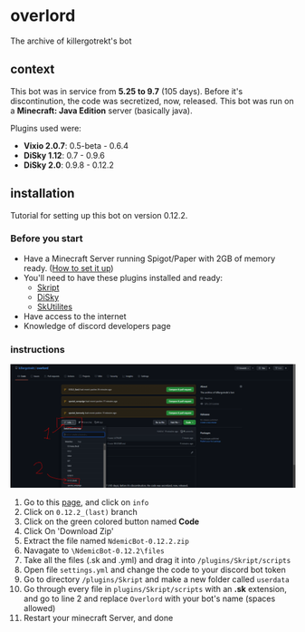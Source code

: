 # overlord
The archive of killergotrekt's bot

## context
This bot was in service from **5.25 to 9.7** (105 days). Before it's discontinution, the code was secretized, now, released. This bot was run on a **Minecraft: Java Edition** server (basically java). 

Plugins used were:
- **Vixio 2.0.7**: 0.5-beta - 0.6.4
- **DiSky 1.12**: 0.7 - 0.9.6
- **DiSky 2.0**: 0.9.8 - 0.12.2

## installation
Tutorial for setting up this bot on version 0.12.2.

### Before you start
- Have a Minecraft Server running Spigot/Paper with 2GB of memory ready. ([How to set it up](https://www.youtube.com/watch?v=KZLF0jA9S50))
- You'll need to have these plugins installed and ready:
    - [Skript](https://skunity.com/downloads)
    - [DiSky](https://skunity.com/downloads)
    - [SkUtilites](https://skunity.com/downloads)
- Have access to the internet
- Knowledge of discord developers page

### instructions
![d](https://github.com/killergotrekt/overlord/blob/info/tutorial/Capture.PNG)
1. Go to this [page](https://github.com/killergotrekt/overlord), and click on `info`
2. Click on `0.12.2_(last)` branch
3. Click on the green colored button named **Code**
4. Click On 'Download Zip'
5. Extract the file named `NdemicBot-0.12.2.zip`
6. Navagate to `\NdemicBot-0.12.2\files`
7. Take all the files (.sk and .yml) and drag it into `/plugins/Skript/scripts`
8. Open file `settings.yml` and change the code to your discord bot token
9. Go to directory `/plugins/Skript` and make a new folder called `userdata`
10. Go through every file in `plugins/Skript/scripts` with an **.sk** extension, and go to line 2 and replace `Overlord` with your bot's name (spaces allowed)
11. Restart your minecraft Server, and done
